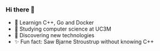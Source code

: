 ### Hi there 👋
- 🐳 Learnign C++, Go and Docker
- 🌱 Studying computer science at UC3M
- 🔭 Discovering new technologies
- ✨ Fun fact: Saw Bjarne Stroustrup without knowing C++

<!--
**raporpe/raporpe** is a ✨ _special_ ✨ repository because its `README.md` (this file) appears on your GitHub profile.

Here are some ideas to get you started:

- 🔭 I’m currently working on ...
- 🌱 I’m currently learning ...
- 👯 I’m looking to collaborate on ...
- 🤔 I’m looking for help with ...
- 💬 Ask me about ...
- 📫 How to reach me: ...
- 😄 Pronouns: ...
- ⚡ Fun fact: ...
-->
